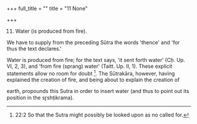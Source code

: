 +++
full_title = ""
title = "11 None"

+++


11. Water (is produced from fire).

We have to supply from the preceding Sūtra the words 'thence' and 'for thus the text declares.'

Water is produced from fire; for the text says, 'it sent forth water' (Cḥ. Up. VI, 2, 3), and 'from fire (sprang) water' (Taitt. Up. II, 1). These explicit statements allow no room for doubt [^fn_20]. The Sūtrakāra, however, having explained the creation of fire, and being about to explain the creation of

[^fn_20]: 22:2 So that the Sutra might possibly be looked upon as no called for.

earth, propounds this Sutra in order to insert water (and thus to point out its position in the sr̥shṭikrama).

